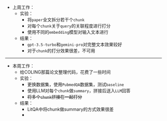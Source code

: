 - 上周工作：
	- 实验：
		- 将`paper`全文拆分若干个`chunk`
		- 对每个`chunk`关于`query`的关联程度进行打分
		- 使用不同的`embedding`模型对输入文本进行
	- 结果：
		- `gpt-3.5-turbo`和`gemini-pro`对完整文本效果较好
		- 对于`chunk`的打分效果很差，不可用
---
- 本周工作：
	- 给COLING那篇论文整理代码，花费了一些时间
	- 实验：
		- 更换数据集，使用`PubmedQA`数据集，测试`baseline`
		- 使用LLM对每个`chunk`做`summary`，拼接后送入`LLM`回答
		- ~~将多个`chunk`拼接在一起打分~~
	- 结果：
		- LitQA中将chunk做summary的方式效果很差
		- 